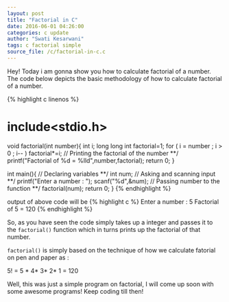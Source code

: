 ```yaml
---
layout: post
title: "Factorial in C"
date: 2016-06-01 04:26:00
categories: c update
author: "Swati Kesarwani"
tags: c factorial simple
source_file: /c/factorial-in-c.c
---
```


Hey! Today i am gonna show you how to calculate factorial of a number.
The code below depicts the basic methodology of how to calculate factorial of a number.

{% highlight c linenos %}
# include<stdio.h>

void factorial(int number){
	int i;
	long long int factorial=1;
	for ( i = number ; i > 0 ; i-- ) 
		factorial*=i;
	//	Printing the factorial of the number	**/
	printf("Factorial of %d = %lld",number,factorial);
	return 0;
}

int main(){
    	//		Declaring variables				**/
    	int num;
    	//		Asking and scanning input			**/
    	printf("Enter a number : ");
    	scanf("%d",&num);
    	//		Passing number to the function			**/
    	factorial(num);
    	return 0;
}
{% endhighlight %}

output of above code will be 
{% highlight c %}
Enter a number : 5
Factorial of 5 = 120
{% endhighlight %}

So, as you have seen the code simply takes up a integer and passes it to the `factorial()` function which in turns prints up the factorial of that number.

`factorial()` is simply based on the technique of how we calculate fatorial on pen and paper as : 

5! = 5 * 4* 3* 2* 1 = 120

Well, this was just a simple program on factorial, I will come up soon with some awesome programs! Keep coding till then!